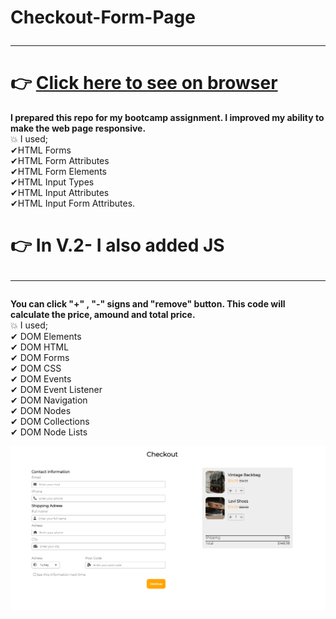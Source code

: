 # Checkout-Form-Page <hr>

# :point_right: [Click here to see on browser](https://fatihcaliss.github.io/Checkout-Form-Page/)

<b> I prepared this repo for my bootcamp assignment. I improved my ability to make the web page responsive.</b><br>
:boom: I used; <br>
✔HTML Forms <br>
✔HTML Form Attributes<br>
✔HTML Form Elements<br>
✔HTML Input Types<br>
✔HTML Input Attributes<br>
✔HTML Input Form Attributes.<br>

# :point_right: In V.2- I also added JS <br><hr>

 <b> You can click  "+" , "-" signs and "remove" button. This code will calculate the price, amound and total price.</b> <br>
 :boom: I used; <br>
✔ DOM Elements <br>
✔ DOM HTML <br>
✔ DOM Forms <br>
✔ DOM CSS <br>
✔ DOM Events <br>
✔ DOM Event Listener <br>
✔ DOM Navigation <br>
✔ DOM Nodes <br>
✔ DOM Collections <br>
✔ DOM Node Lists <br> 
 

![img](https://github.com/fatihcaliss/Checkout-Form-Page/blob/master/checkoutform.PNG)
